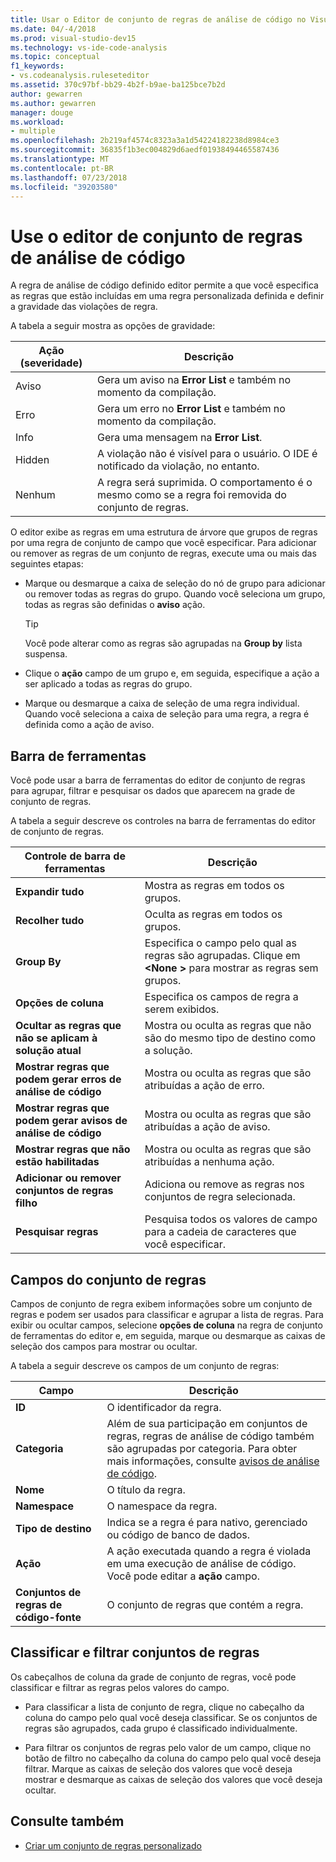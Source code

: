 ```yaml
---
title: Usar o Editor de conjunto de regras de análise de código no Visual Studio
ms.date: 04/-4/2018
ms.prod: visual-studio-dev15
ms.technology: vs-ide-code-analysis
ms.topic: conceptual
f1_keywords:
- vs.codeanalysis.ruleseteditor
ms.assetid: 370c97bf-bb29-4b2f-b9ae-ba125bce7b2d
author: gewarren
ms.author: gewarren
manager: douge
ms.workload:
- multiple
ms.openlocfilehash: 2b219af4574c8323a3a1d54224182238d8984ce3
ms.sourcegitcommit: 36835f1b3ec004829d6aedf01938494465587436
ms.translationtype: MT
ms.contentlocale: pt-BR
ms.lasthandoff: 07/23/2018
ms.locfileid: "39203580"
---
```

# <a name="use-the-code-analysis-rule-set-editor"></a>Use o editor de conjunto de regras de análise de código

A regra de análise de código definido editor permite a que você especifica as regras que estão incluídas em uma regra personalizada definida e definir a gravidade das violações de regra.

A tabela a seguir mostra as opções de gravidade:

|Ação (severidade)|Descrição|
|-|-|
|Aviso|Gera um aviso na **Error List** e também no momento da compilação.|
|Erro|Gera um erro no **Error List** e também no momento da compilação.|
|Info|Gera uma mensagem na **Error List**.|
|Hidden|A violação não é visível para o usuário. O IDE é notificado da violação, no entanto.|
|Nenhum|A regra será suprimida. O comportamento é o mesmo como se a regra foi removida do conjunto de regras.|

O editor exibe as regras em uma estrutura de árvore que grupos de regras por uma regra de conjunto de campo que você especificar. Para adicionar ou remover as regras de um conjunto de regras, execute uma ou mais das seguintes etapas:

- Marque ou desmarque a caixa de seleção do nó de grupo para adicionar ou remover todas as regras do grupo. Quando você seleciona um grupo, todas as regras são definidas o **aviso** ação.

   > [!TIP]
   > Você pode alterar como as regras são agrupadas na **Group by** lista suspensa.

- Clique o **ação** campo de um grupo e, em seguida, especifique a ação a ser aplicado a todas as regras do grupo.

- Marque ou desmarque a caixa de seleção de uma regra individual. Quando você seleciona a caixa de seleção para uma regra, a regra é definida como a ação de aviso.

## <a name="toolbar"></a>Barra de ferramentas

Você pode usar a barra de ferramentas do editor de conjunto de regras para agrupar, filtrar e pesquisar os dados que aparecem na grade de conjunto de regras.

A tabela a seguir descreve os controles na barra de ferramentas do editor de conjunto de regras.

|Controle de barra de ferramentas|Descrição|
|---------------------|-----------------|
|**Expandir tudo**|Mostra as regras em todos os grupos.|
|**Recolher tudo**|Oculta as regras em todos os grupos.|
|**Group By**|Especifica o campo pelo qual as regras são agrupadas. Clique em  **\<None >** para mostrar as regras sem grupos.|
|**Opções de coluna**|Especifica os campos de regra a serem exibidos.|
|**Ocultar as regras que não se aplicam à solução atual**|Mostra ou oculta as regras que não são do mesmo tipo de destino como a solução.|
|**Mostrar regras que podem gerar erros de análise de código**|Mostra ou oculta as regras que são atribuídas a ação de erro.|
|**Mostrar regras que podem gerar avisos de análise de código**|Mostra ou oculta as regras que são atribuídas a ação de aviso.|
|**Mostrar regras que não estão habilitadas**|Mostra ou oculta as regras que são atribuídas a nenhuma ação.|
|**Adicionar ou remover conjuntos de regras filho**|Adiciona ou remove as regras nos conjuntos de regra selecionada.|
|**Pesquisar regras**|Pesquisa todos os valores de campo para a cadeia de caracteres que você especificar.|

## <a name="rule-set-fields"></a>Campos do conjunto de regras

Campos de conjunto de regra exibem informações sobre um conjunto de regras e podem ser usados para classificar e agrupar a lista de regras. Para exibir ou ocultar campos, selecione **opções de coluna** na regra de conjunto de ferramentas do editor e, em seguida, marque ou desmarque as caixas de seleção dos campos para mostrar ou ocultar.

A tabela a seguir descreve os campos de um conjunto de regras:

|Campo|Descrição|
|-----------|-----------------|
|**ID**|O identificador da regra.|
|**Categoria**|Além de sua participação em conjuntos de regras, regras de análise de código também são agrupadas por categoria. Para obter mais informações, consulte [avisos de análise de código](../code-quality/code-analysis-for-managed-code-warnings.md).|
|**Nome**|O título da regra.|
|**Namespace**|O namespace da regra.|
|**Tipo de destino**|Indica se a regra é para nativo, gerenciado ou código de banco de dados.|
|**Ação**|A ação executada quando a regra é violada em uma execução de análise de código. Você pode editar a **ação** campo.|
|**Conjuntos de regras de código-fonte**|O conjunto de regras que contém a regra.|

## <a name="sort-and-filter-rule-sets"></a>Classificar e filtrar conjuntos de regras

Os cabeçalhos de coluna da grade de conjunto de regras, você pode classificar e filtrar as regras pelos valores do campo.

- Para classificar a lista de conjunto de regra, clique no cabeçalho da coluna do campo pelo qual você deseja classificar. Se os conjuntos de regras são agrupados, cada grupo é classificado individualmente.

- Para filtrar os conjuntos de regras pelo valor de um campo, clique no botão de filtro no cabeçalho da coluna do campo pelo qual você deseja filtrar. Marque as caixas de seleção dos valores que você deseja mostrar e desmarque as caixas de seleção dos valores que você deseja ocultar.

## <a name="see-also"></a>Consulte também

- [Criar um conjunto de regras personalizado](../code-quality/how-to-create-a-custom-rule-set.md)